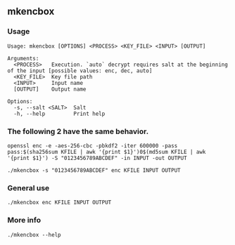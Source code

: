 ## mkencbox

### Usage

```
Usage: mkencbox [OPTIONS] <PROCESS> <KEY_FILE> <INPUT> [OUTPUT]

Arguments:
  <PROCESS>   Execution. `auto` decrypt requires salt at the beginning of the input [possible values: enc, dec, auto]
  <KEY_FILE>  Key file path
  <INPUT>     Input name
  [OUTPUT]    Output name

Options:
  -s, --salt <SALT>  Salt
  -h, --help         Print help
```

### The following 2 have the same behavior.

```
openssl enc -e -aes-256-cbc -pbkdf2 -iter 600000 -pass pass:$(sha256sum KFILE | awk '{print $1}')0$(md5sum KFILE | awk '{print $1}') -S "0123456789ABCDEF" -in INPUT -out OUTPUT
```

```
./mkencbox -s "0123456789ABCDEF" enc KFILE INPUT OUTPUT
```

### General use

```
./mkencbox enc KFILE INPUT OUTPUT
```

### More info

```
./mkencbox --help
```
